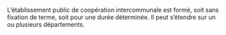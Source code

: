 L’établissement public de coopération intercommunale est formé, soit sans fixation de terme, soit pour une durée déterminée. Il peut s’étendre sur un ou plusieurs départements.